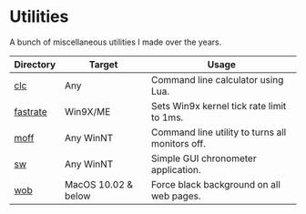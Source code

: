 # Utilities

A bunch of miscellaneous utilities I made over the years.

| Directory | Target | Usage |
| --- | --- | --- |
| [clc](clc) | Any | Command line calculator using Lua. |
| [fastrate](fastrate) | Win9X/ME | Sets Win9x kernel tick rate limit to 1ms. |
| [moff](moff) | Any WinNT | Command line utility to turns all monitors off. |
| [sw](sw) | Any WinNT | Simple GUI chronometer application. |
| [wob](wob) | MacOS 10.02 & below | Force black background on all web pages. |
